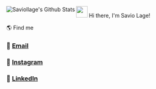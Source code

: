 <head>
<link href="https://cdn.jsdelivr.net/npm/remixicon@2.5.0/fonts/remixicon.css" rel="stylesheet">
</head>

<img src="https://raw.githubusercontent.com/MartinHeinz/MartinHeinz/master/wave.gif" width="30px"> Hi there, I'm Savio Lage!
<img align="left" alt="Saviollage's Github Stats" src="https://github-readme-stats.vercel.app/api?username=saviollage&show_icons=true&theme=dracula&count_private=true&border=false" />
<br/>

🌎 Find me

### 📩 [Email](mailto:saviohenrique.lage@gmail.com) <br>

### 📸 [Instagram](https://instagram.com/saviollage) <br>

### 💼 [LinkedIn](https://www.linkedin.com/in/saviollage) <br>

